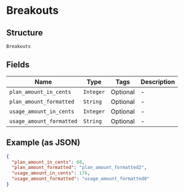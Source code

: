 
# Breakouts

## Structure

`Breakouts`

## Fields

| Name | Type | Tags | Description |
|  --- | --- | --- | --- |
| `plan_amount_in_cents` | `Integer` | Optional | - |
| `plan_amount_formatted` | `String` | Optional | - |
| `usage_amount_in_cents` | `Integer` | Optional | - |
| `usage_amount_formatted` | `String` | Optional | - |

## Example (as JSON)

```json
{
  "plan_amount_in_cents": 68,
  "plan_amount_formatted": "plan_amount_formatted2",
  "usage_amount_in_cents": 176,
  "usage_amount_formatted": "usage_amount_formatted0"
}
```

